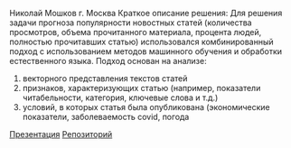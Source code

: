 Николай Мошков
г. Москва
Краткое описание решения:
Для решения задачи прогноза популярности новостных статей (количества просмотров, объема прочитанного материала, процента людей, полностью прочитавших статью) использовался комбинированный подход с использованием методов машинного обучения и обработки естественного языка. Подход основан на анализе:
1) векторного представления текстов статей
2) признаков, характеризующих статью (например, показатели читабельности, категория, ключевые слова и т.д.)
3) условий, в которых статья была опубликована (экономические показатели, заболеваемость covid, погода


[Презентация](https://lodmedia.hb.bizmrg.com/presentations/759261/768812/moshkovne_rbc_hack.pdf)
[Репозиторий](https://github.com/Affernus/RBC)  